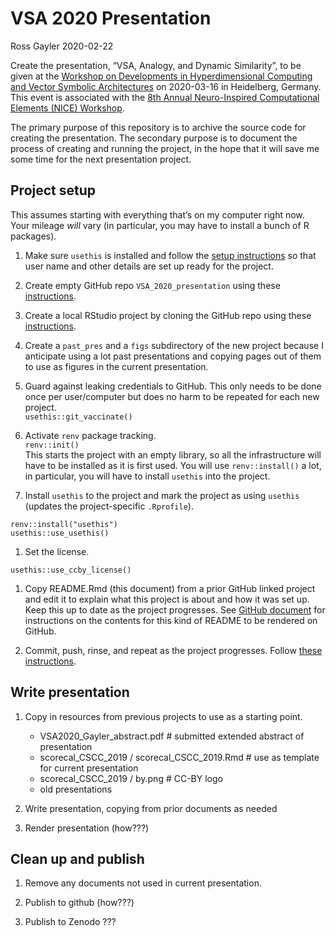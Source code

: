 VSA 2020 Presentation
================
Ross Gayler
2020-02-22

<!-- README.md is generated from README.Rmd. Please edit that file -->

<!-- badges: start -->

<!-- [![DOI](https://zenodo.org/badge/205238383.svg)](https://zenodo.org/badge/latestdoi/205238383) -->

<!-- [![Launch Rstudio Binder](http://mybinder.org/badge_logo.svg)](https://mybinder.org/v2/gh/rgayler/scorecal_CSCC_2019/master?urlpath=rstudio) -->

<!-- badges: end -->

Create the presentation, “VSA, Analogy, and Dynamic Similarity”, to be
given at the [Workshop on Developments in Hyperdimensional Computing and
Vector Symbolic
Architectures](https://sites.google.com/view/vsaworkshop2020/home) on
2020-03-16 in Heidelberg, Germany. This event is associated with the
[8th Annual Neuro-Inspired Computational Elements (NICE)
Workshop](https://niceworkshop.org/nice-2020/).

The primary purpose of this repository is to archive the source code for
creating the presentation. The secondary purpose is to document the
process of creating and running the project, in the hope that it will
save me some time for the next presentation project.

## Project setup

This assumes starting with everything that’s on my computer right now.
Your mileage *will* vary (in particular, you may have to install a bunch
of R packages).

1.  Make sure `usethis` is installed and follow the [setup
    instructions](https://usethis.r-lib.org/articles/articles/usethis-setup.html)
    so that user name and other details are set up ready for the
    project.

2.  Create empty GitHub repo `VSA_2020_presentation` using these
    [instructions](https://happygitwithr.com/new-github-first.html#make-a-repo-on-github-2).

3.  Create a local RStudio project by cloning the GitHub repo using
    these
    [instructions](https://happygitwithr.com/new-github-first.html#new-rstudio-project-via-git-clone).

4.  Create a `past_pres` and a `figs` subdirectory of the new project
    because I anticipate using a lot past presentations and copying
    pages out of them to use as figures in the current presentation.

5.  Guard against leaking credentials to GitHub. This only needs to be
    done once per user/computer but does no harm to be repeated for each
    new project.  
    `usethis::git_vaccinate()`

6.  Activate `renv` package tracking.  
    `renv::init()`  
    This starts the project with an empty library, so all the
    infrastructure will have to be installed as it is first used. You
    will use `renv::install()` a lot, in particular, you will have to
    install `usethis` into the project.

7.  Install `usethis` to the project and mark the project as using
    `usethis` (updates the project-specific `.Rprofile`).  

<!-- end list -->

    renv::install("usethis")
    usethis::use_usethis()

1.  Set the license.  

<!-- end list -->

    usethis::use_ccby_license()

1.  Copy README.Rmd (this document) from a prior GitHub linked project
    and edit it to explain what this project is about and how it was set
    up. Keep this up to date as the project progresses. See [GitHub
    document](https://rmarkdown.rstudio.com/github_document_format.html)
    for instructions on the contents for this kind of README to be
    rendered on GitHub.

2.  Commit, push, rinse, and repeat as the project progresses. Follow
    [these
    instructions](https://happygitwithr.com/new-github-first.html#make-local-changes-save-commit-1).

## Write presentation

1.  Copy in resources from previous projects to use as a starting point.
    
      - VSA2020\_Gayler\_abstract.pdf \# submitted extended abstract of
        presentation
      - scorecal\_CSCC\_2019 / scorecal\_CSCC\_2019.Rmd \# use as
        template for current presentation
      - scorecal\_CSCC\_2019 / by.png \# CC-BY logo
      - old presentations

2.  Write presentation, copying from prior documents as needed

3.  Render presentation (how???)

## Clean up and publish

1.  Remove any documents not used in current presentation.

2.  Publish to github (how???)

3.  Publish to Zenodo ???

